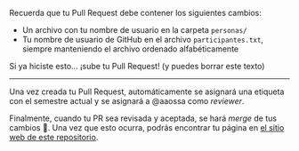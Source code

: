 Recuerda que tu Pull Request debe contener los siguientes cambios:

* Un archivo con tu nombre de usuario en la carpeta `personas/`
* Tu nombre de usuario de GitHub en el archivo `participantes.txt`, siempre manteniendo el archivo ordenado alfabéticamente

Si ya hiciste esto... ¡sube tu Pull Request! (y puedes borrar este texto)

---

Una vez creada tu Pull Request, automáticamente se asignará una etiqueta con el semestre actual y se asignará a @aaossa como *reviewer*.  

Finalmente, cuando tu PR sea revisada y aceptada, se hará *merge* de tus cambios :eyes:. Una vez que esto ocurra, podrás encontrar tu página en [el sitio web de este repositorio](https://iic2513.github.io/Practica-PRs/).
